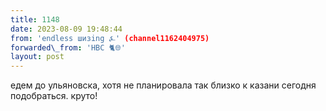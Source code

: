 ```yaml
---
title: 1148
date: 2023-08-09 19:48:44
from: 'endless шизing ⍼' (channel1162404975)
forwarded\_from: 'HBC 🐈🌐'
layout: post
---
```


едем до ульяновска, хотя не планировала так близко к казани сегодня подобраться. круто!
